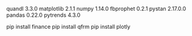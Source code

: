 quandl 3.3.0
matplotlib 2.1.1
numpy 1.14.0
fbprophet 0.2.1
pystan 2.17.0.0
pandas 0.22.0
pytrends 4.3.0

pip install finance
pip install qfrm
pip install plotly